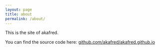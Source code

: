 ```yaml
---
layout: page
title: about
permalink: /about/
---
```


This is the site of akafred.

You can find the source code here: [github.com/akafred/akafred.github.io](https://github.com/akafred/akafred.github.io)

